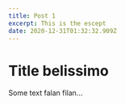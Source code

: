 ```yaml
---
title: Post 1
excerpt: This is the escept
date: 2020-12-31T01:32:32.909Z
---
```

# Title belissimo

Some text falan filan...